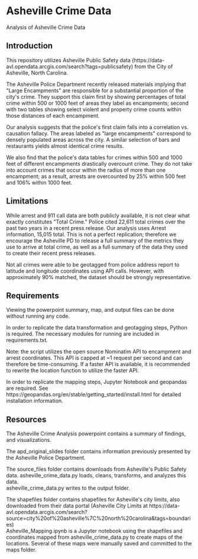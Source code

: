 # Asheville Crime Data
Analysis of Asheville Crime Data
<h2>Introduction</h2>

<p>This repository utilizes Asheville Public Safety data (https://data-avl.opendata.arcgis.com/search?tags=publicsafety)
  from the City of Asheville, North Carolina. </p>

<p>The Asheville Police Department recently released materials implying that "Large Encampments" are responsible for a substantial
  proportion of the city's crime. They support this claim first by showing percentages of total crime within 500 or 1000 feet of areas they
  label as encampments; second with two tables showing select violent and property crime counts within those distances of each encampment. </p>

<p>Our analysis suggests that the police's first claim falls into a correlation vs. causation fallacy. The areas labeled as "large encampments" correspond
  to densely populated areas across the city. A similar selection of bars and restaurants yields almost identical crime results. </p>
<p>We also find that the police's data tables for crimes within 500 and 1000 feet of different encampments drastically overcount crime.
  They do not take into account crimes that occur within the radius of more than one encampment; as a result, arrests are overcounted by 25% within 500 feet
  and 106% within 1000 feet. </p>
  
 <h2> Limitations </h2>
 <p> While arrest and 911 call data are both publicly available, it is not clear what exactly constitutes "Total Crime." Police cited 22,611 total crimes
  over the past two years in a recent press release. Our analysis uses Arrest information, 15,015 total. This is not a perfect replication; therefore we 
  encourage the Asheville PD to release a full summary of the metrics they use to arrive at total crime, as well as a full summary of the data they 
  used to create their recent press releases. </p>
 <p> Not all crimes were able to be geotagged from police address report to latitude and longitude coordinates using API calls. However, with approximately 90% matched, the    dataset should be strongly representative. </p>
  
 <h2>Requirements</h2>
 <p>Viewing the powerpoint summary, map, and output files can be done without running any code. </p>
 <p>In order to replicate the data transformation and geotagging steps, Python is required. The necessary modules
  for running are included in requirements.txt. </p>
 <p> Note: the script utilizes the open source Nominatim API to encampment and arrest coordinates. This API
  is capped at ~1 request per second and can therefore be time-consuming. If a faster API is available,
  it is recommended to rewrite the location function to utilize the faster API. </p>
 <p> In order to replicate the mapping steps, Jupyter Notebook and geopandas are required. See https://geopandas.org/en/stable/getting_started/install.html for
  detailed installation information. </p>

<h2> Resources </h2>

<p> The Asheville Crime Analysis powerpoint contains a summary of findings, and visualizations. </p>
<p> The apd_original_slides folder contains information previously presented by the Asheville Police Department. </p>
<p> The source_files folder contains downloads from Asheville's Public Safety data. asheville_crime_data.py loads, cleans, transforms, and analyzes this data. <br>
  asheville_crime_data.py writes to the output folder.</p>
<p> The shapefiles folder contains shapefiles for Asheville's city limits, also downloaded from their data portal (Asheville City Limits at https://data-avl.opendata.arcgis.com/search?source=city%20of%20asheville%7C%20north%20carolina&tags=boundaries) <br>
  Asheville_Mapping.ipynb is a Jupyter notebook using the shapefiles and coordinates mapped from asheville_crime_data.py to create maps of the locations. Several of these maps     were manually saved and committed to the maps folder.</p>
